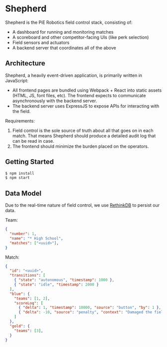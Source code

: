 # Shepherd

Shepherd is the PiE Robotics field control stack, consisting of:
* A dashboard for running and monitoring matches
* A scoreboard and other competitor-facing UIs (like perk selection)
* Field sensors and actuators
* A backend server that coordinates all of the above

## Architecture

Shepherd, a heavily event-driven application, is primarily written in JavaScript:
* All frontend pages are bundled using Webpack + React into static assets (HTML, JS, font files, etc).
  The frontend expects to communicate asynchronously with the backend server.
* The backend server uses ExpressJS to expose APIs for interacting with the field.

Requirements:
1. Field control is the sole source of truth about all that goes on in each match.
   That means Shepherd should produce a detailed audit log that can be read in case.
2. The frontend should minimize the burden placed on the operators.

## Getting Started

```sh
$ npm install
$ npm start
```

## Data Model

Due to the real-time nature of field control, we use [RethinkDB](https://www.rethinkdb.com/) to persist our data.

Team:

```json
{
  "number": 1,
  "name": "* High School",
  "matches": ["<uuid>"],
}
```

Match:

```json
{
  "id": "<uuid>",
  "transitions": [
    { "state": "autonomous", "timestamp": 1000 },
    { "state": "idle", "timestamp": 2000 }
  ],
  "blue": {
    "teams": [1, 2],
    "scoreLog": [
      { "delta": 1, "timestamp": 10000, "source": "button", "by": 1 },
      { "delta": -10, "source": "penalty", "context": "Damaged the field" }
    ]
  },
  "gold": {
    "teams": [3],
  }
}
```
